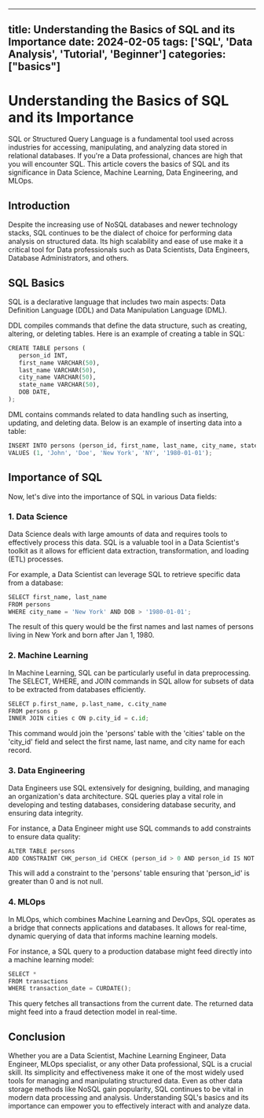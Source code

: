 
---
title: Understanding the Basics of SQL and its Importance
date: 2024-02-05
tags: ['SQL', 'Data Analysis', 'Tutorial', 'Beginner']
categories: ["basics"]
---


# Understanding the Basics of SQL and its Importance

SQL or Structured Query Language is a fundamental tool used across industries for accessing, manipulating, and analyzing data stored in relational databases. If you're a Data professional, chances are high that you will encounter SQL. This article covers the basics of SQL and its significance in Data Science, Machine Learning, Data Engineering, and MLOps.

## Introduction

Despite the increasing use of NoSQL databases and newer technology stacks, SQL continues to be the dialect of choice for performing data analysis on structured data. Its high scalability and ease of use make it a critical tool for Data professionals such as Data Scientists, Data Engineers, Database Administrators, and others.

## SQL Basics

SQL is a declarative language that includes two main aspects: Data Definition Language (DDL) and Data Manipulation Language (DML).

DDL compiles commands that define the data structure, such as creating, altering, or deleting tables. Here is an example of creating a table in SQL:

```python
CREATE TABLE persons (
   person_id INT,
   first_name VARCHAR(50),
   last_name VARCHAR(50),
   city_name VARCHAR(50),
   state_name VARCHAR(50),
   DOB DATE,
);
```

DML contains commands related to data handling such as inserting, updating, and deleting data. Below is an example of inserting data into a table:

```python
INSERT INTO persons (person_id, first_name, last_name, city_name, state_name, DOB) 
VALUES (1, 'John', 'Doe', 'New York', 'NY', '1980-01-01');
```

## Importance of SQL 
Now, let's dive into the importance of SQL in various Data fields:

### 1. Data Science 

Data Science deals with large amounts of data and requires tools to effectively process this data. SQL is a valuable tool in a Data Scientist's toolkit as it allows for efficient data extraction, transformation, and loading (ETL) processes. 

For example, a Data Scientist can leverage SQL to retrieve specific data from a database:

```python
SELECT first_name, last_name 
FROM persons 
WHERE city_name = 'New York' AND DOB > '1980-01-01';
```

The result of this query would be the first names and last names of persons living in New York and born after Jan 1, 1980.

### 2. Machine Learning 

In Machine Learning, SQL can be particularly useful in data preprocessing. The SELECT, WHERE, and JOIN commands in SQL allow for subsets of data to be extracted from databases efficiently.

```python
SELECT p.first_name, p.last_name, c.city_name 
FROM persons p 
INNER JOIN cities c ON p.city_id = c.id;
```

This command would join the 'persons' table with the 'cities' table on the 'city_id' field and select the first name, last name, and city name for each record.

### 3. Data Engineering

Data Engineers use SQL extensively for designing, building, and managing an organization's data architecture. SQL queries play a vital role in developing and testing databases, considering database security, and ensuring data integrity.

For instance, a Data Engineer might use SQL commands to add constraints to ensure data quality:

```python
ALTER TABLE persons
ADD CONSTRAINT CHK_person_id CHECK (person_id > 0 AND person_id IS NOT NULL);
```

This will add a constraint to the 'persons' table ensuring that 'person_id' is greater than 0 and is not null.

### 4. MLOps

In MLOps, which combines Machine Learning and DevOps, SQL operates as a bridge that connects applications and databases. It allows for real-time, dynamic querying of data that informs machine learning models.

For instance, a SQL query to a production database might feed directly into a machine learning model:

```python
SELECT * 
FROM transactions 
WHERE transaction_date = CURDATE();
```
This query fetches all transactions from the current date. The returned data might feed into a fraud detection model in real-time.

## Conclusion

Whether you are a Data Scientist, Machine Learning Engineer, Data Engineer, MLOps specialist, or any other Data professional, SQL is a crucial skill. Its simplicity and effectiveness make it one of the most widely used tools for managing and manipulating structured data. Even as other data storage methods like NoSQL gain popularity, SQL continues to be vital in modern data processing and analysis. Understanding SQL's basics and its importance can empower you to effectively interact with and analyze data.
